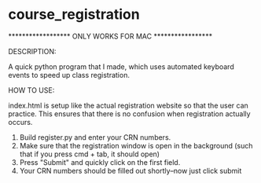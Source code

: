 # course_registration



****************** ONLY WORKS FOR MAC *****************


DESCRIPTION:

A quick python program that I made, which uses automated keyboard events to speed up class registration.






HOW TO USE:

index.html is setup like the actual registration website so that the user can practice. This ensures that there is no confusion when registration actually occurs.

1. Build register.py and enter your CRN numbers.
2. Make sure that the registration window is open in the background (such that if you press cmd + tab, it should open)
3. Press "Submit" and quickly click on the first field.
4. Your CRN numbers should be filled out shortly–now just click submit
